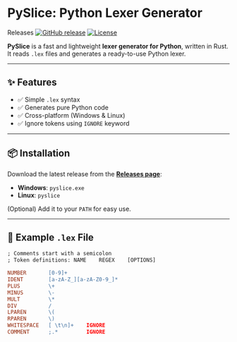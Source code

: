 # PySlice: Python Lexer Generator
Releases
[![GitHub release](https://img.shields.io/github/v/release/Never-touched-grass/pyslice)](https://github.com/Never-touched-grass/pyslice/releases)
[![License](https://img.shields.io/github/license/Never-touched-grass/pyslice)](LICENSE)

**PySlice** is a fast and lightweight **lexer generator for Python**, written in Rust. It reads `.lex` files and generates a ready-to-use Python lexer.

---

## ✨ Features
- ✅ Simple `.lex` syntax
- ✅ Generates pure Python code
- ✅ Cross-platform (Windows & Linux)
- ✅ Ignore tokens using `IGNORE` keyword

---

## 📦 Installation

Download the latest release from the [**Releases page**](https://github.com/Never-touched-grass/pyslice/releases):

- **Windows**: `pyslice.exe`
- **Linux**: `pyslice`

(Optional) Add it to your `PATH` for easy use.

---

## 📝 Example `.lex` File

```lex
; Comments start with a semicolon
; Token definitions: NAME    REGEX    [OPTIONS]

NUMBER       [0-9]+
IDENT        [a-zA-Z_][a-zA-Z0-9_]*
PLUS         \+
MINUS        \-
MULT         \*
DIV          /
LPAREN       \(
RPAREN       \)
WHITESPACE   [ \t\n]+    IGNORE
COMMENT      ;.*         IGNORE
```
